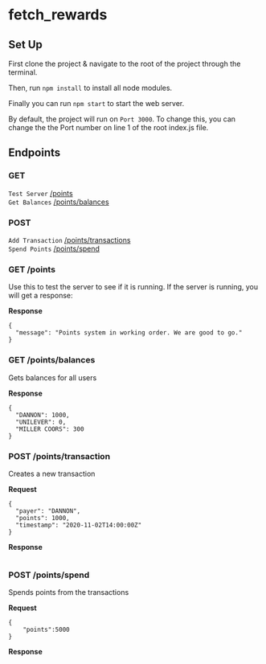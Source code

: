 # fetch_rewards

## Set Up

First clone the project & navigate to the root of the project through the terminal.

Then, run `npm install` to install all node modules.

Finally you can run `npm start` to start the web server.

By default, the project will run on `Port 3000`. 
To change this, you can change the the Port number on line 1 of the root index.js file.

## Endpoints

### GET
`Test Server` [/points](#get-points) <br/>
`Get Balances` [/points/balances](#get-pointsbalances) <br/>

### POST
`Add Transaction` [/points/transactions](#post-pointstransactions) <br/>
`Spend Points` [/points/spend](#post-pointsspend) <br/>

### GET /points

Use this to test the server to see if it is running. If the server is running, you will get a response:

**Response**
```
{
  "message": "Points system in working order. We are good to go."
}
```

### GET /points/balances

Gets balances for all users

**Response**
```
{
  "DANNON": 1000,
  "UNILEVER": 0,
  "MILLER COORS": 300
}
```

### POST /points/transaction

Creates a new transaction

**Request**
```
{ 
  "payer": "DANNON", 
  "points": 1000, 
  "timestamp": "2020-11-02T14:00:00Z" 
}
```

**Response**
```

```

### POST /points/spend

Spends points from the transactions

**Request**
```
{
	"points":5000
}
```

**Response**
```

```


